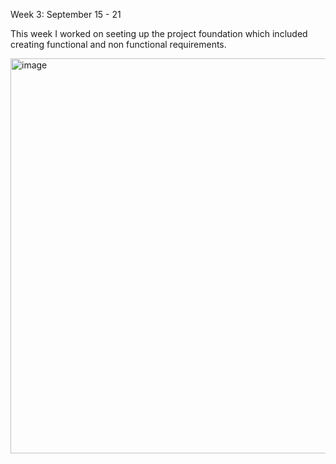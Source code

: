 Week 3: September 15 - 21

This week I worked on seeting up the project foundation which included creating functional and non functional requirements. 

<img width="1078" height="632" alt="image" src="https://github.com/user-attachments/assets/88c48709-0fc5-419c-afec-3e03aaaedf08" />

